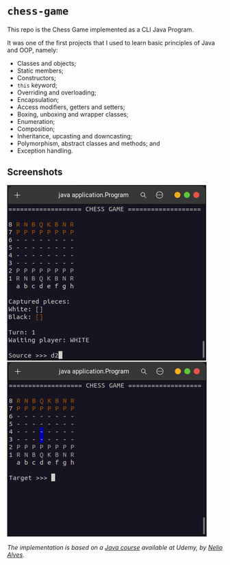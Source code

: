 # `chess-game`

This repo is the Chess Game implemented as a CLI Java Program.

It was one of the first projects that I used to learn basic principles of Java and OOP, namely:
- Classes and objects;
- Static members;
- Constructors;
- `this` keyword;
- Overriding and overloading;
- Encapsulation;
- Access modifiers, getters and setters;
- Boxing, unboxing and wrapper classes;
- Enumeration;
- Composition;
- Inheritance, upcasting and downcasting;
- Polymorphism, abstract classes and methods; and
- Exception handling.

## Screenshots
![Image 01](./chess-match-01.png)
![Image 02](./chess-match-02.png)

_The implementation is based on a [Java course](https://www.udemy.com/course/java-curso-completo/) available at Udemy, by [Nelio Alves](https://github.com/acenelio)._